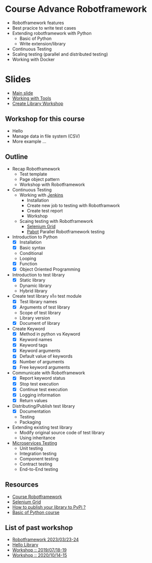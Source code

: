 # Course Advance Robotframework
* Robotframework features
* Best pracice to write test cases
* Extending robotframework with Python
  * Basic of Python
  * Write extension/library
* Continuous Testing
* Scaling testing (parallel and distributed testing)
* Working with Docker

# Slides
* [Main slide](https://github.com/up1/course-advance-robotframework/blob/master/slide/SCK-ADVANCE-ROBOT-FRAMEWORK.pdf)
* [Working with Tools](https://github.com/up1/course-advance-robotframework/blob/master/slide/SCK-WORKSHOP-ROBOT-TOOLS.pdf)
* [Create Library Workshop](https://github.com/up1/course-advance-robotframework/blob/master/slide/SCK-WORKSHOP.pdf)

## Workshop for this course
* Hello
* Manage data in file system (CSV)
* More example ...

## Outline

* Recap Robotframework
  * Test template
  * Page object pattern
  * Workshop with Robotframework
* Continuous Testing
  * Working with [Jenkins](https://jenkins-ci.org/)
    * Installation
    * Create new job to testing with Robotframwork
    * Create test report
    * Workshop
  * Scaing testing with Robotframework
    * [Selenium Grid](https://www.seleniumhq.org/projects/grid/)
    * [Pabot](https://github.com/mkorpela/pabot) Parallel Robotframework testing
* Introduction to Python
    * [x] Installation
    * [x] Basic syntax
    * Conditional
    * Looping
    * [x] Function
    * [x] Object Oriented Programming
* Introduction to test library
    * [x] Static library
    * Dynamic library
    * Hybrid library
* Create test library หรือ test module
    * [x] Test library names
    * [x] Arguments of test library
    * Scope of test library 
    * Library version
    * [x] Document of library
* Create Keyword
    * [x] Method in python vs Keyword
    * [x] Keyword names
    * [x] Keyword tags
    * [x] Keyword arguments
    * [x] Default value of keywords
    * [x] Number of arguments
    * [x] Free keyword arguments
* Communicate with Robotframework
    * [x] Report keyword status
    * [x] Stop test execution
    * [x] Continue test execution
    * [x] Logging information
    * [x] Return values
* Distributing/Publish test library
    * [x] Documentation
    * Testing
    * Packaging
* Extending existing test library
    * Modify original source code of test library
    * Using inheritance
* [Microservices Testing](https://martinfowler.com/articles/microservice-testing/)
    * Unit testing
    * Integration testing
    * Component testing
    * Contract testing
    * End-to-End testing
    
## Resources
* [Course Robotframework](https://github.com/up1/course-robotframework)
* [Selenium Grid](https://github.com/up1/course-selenium-grid)
* [How to publish your library to PyPi ?](https://github.com/up1/demo-helloworld-library)
* [Basic of Python course](https://www.w3schools.com/python/default.asp)

## List of past workshop
* [Robotframework 2023/03/23-24](https://github.com/up1/workshop-robot-20230323)
* [Hello Library](https://github.com/up1/demo-helloworld-library)
* [Workshop :: 2019/07/18-19](https://github.com/up1/robot-swpark)
* [Workshop :: 2020/10/14-15](https://github.com/up1/workshop-swpark20201014)


